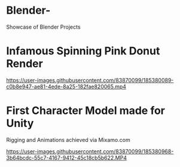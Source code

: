 # Blender-
Showcase of Blender Projects

# Infamous Spinning Pink Donut Render
https://user-images.githubusercontent.com/83870099/185380089-c0b8e947-ae81-4ede-8a25-182fae820065.mp4

# First Character Model made for Unity
Rigging and Animations achieved via Mixamo.com

https://user-images.githubusercontent.com/83870099/185380968-3b64bcdc-55c7-4167-9412-45c18cb5b622.MP4



